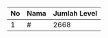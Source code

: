| No | Nama            | Jumlah Level |
|----|-----------------|--------------|
| 1  | #    |    2668        |
